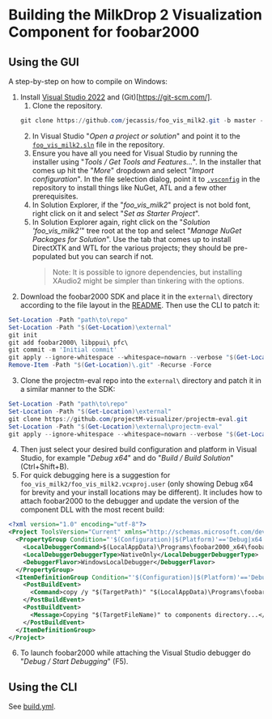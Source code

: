 # Building the MilkDrop 2 Visualization Component for foobar2000

## Using the GUI

A step-by-step on how to compile on Windows:

1. Install [Visual Studio 2022](https://visualstudio.microsoft.com/vs/) and (Git)[https://git-scm.com/].
   1. Clone the repository.
   ```powershell
   git clone https://github.com/jecassis/foo_vis_milk2.git -b master --depth 1 foo_vis_milk2
   ```
   2. In Visual Studio "_Open a project or solution_" and point it to the [`foo_vis_milk2.sln`](foo_vis_milk2.sln) file in the repository.
   3. Ensure you have all you need for Visual Studio by running the installer using "_Tools / Get Tools and Features..._". In the installer that comes up hit the "_More_" dropdown and select "_Import configuration_". In the file selection dialog, point it to [`.vsconfig`](.vsconfig) in the repository to install things like NuGet, ATL and a few other prerequisites.
   4. In Solution Explorer, if the "*foo_vis_milk2*" project is not bold font, right click on it and select "_Set as Starter Project_".
   5. In Solution Explorer again, right click on the "*Solution 'foo_vis_milk2'*" tree root at the top and select "_Manage NuGet Packages for Solution_". Use the tab that comes up to install DirectXTK and WTL for the various projects; they should be pre-populated but you can search if not.
      > Note: It is possible to ignore dependencies, but installing XAudio2 might be simpler than tinkering with the options.
2. Download the foobar2000 SDK and place it in the `external\` directory according to the file layout in the [README](README.md#repository-notes). Then use the CLI to patch it:

```powershell
Set-Location -Path "path\to\repo"
Set-Location -Path "$(Get-Location)\external"
git init
git add foobar2000\ libppui\ pfc\
git commit -m 'Initial commit'
git apply --ignore-whitespace --whitespace=nowarn --verbose "$(Get-Location)\fb2ksdk.patch"
Remove-Item -Path "$(Get-Location)\.git" -Recurse -Force
```

3. Clone the projectm-eval repo into the `external\` directory and patch it in a similar manner to the SDK:

```powershell
Set-Location -Path "path\to\repo"
Set-Location -Path "$(Get-Location)\external"
git clone https://github.com/projectM-visualizer/projectm-eval.git
Set-Location -Path "$(Get-Location)\external\projectm-eval"
git apply --ignore-whitespace --whitespace=nowarn --verbose "$(Get-Location)\..\pmeel.patch"
```

4. Then just select your desired build configuration and platform in Visual Studio, for example "_Debug x64_" and do "_Build / Build Solution_" (Ctrl+Shift+B).
5. For quick debugging here is a suggestion for `foo_vis_milk2/foo_vis_milk2.vcxproj.user` (only showing Debug x64 for brevity and your install locations may be different). It includes how to attach foobar2000 to the debugger and update the version of the component DLL with the most recent build:

```xml
<?xml version="1.0" encoding="utf-8"?>
<Project ToolsVersion="Current" xmlns="http://schemas.microsoft.com/developer/msbuild/2003">
  <PropertyGroup Condition="'$(Configuration)|$(Platform)'=='Debug|x64'">
    <LocalDebuggerCommand>$(LocalAppData)\Programs\foobar2000_x64\foobar2000.exe</LocalDebuggerCommand>
    <LocalDebuggerDebuggerType>NativeOnly</LocalDebuggerDebuggerType>
    <DebuggerFlavor>WindowsLocalDebugger</DebuggerFlavor>
  </PropertyGroup>
  <ItemDefinitionGroup Condition="'$(Configuration)|$(Platform)'=='Debug|x64'">
    <PostBuildEvent>
      <Command>copy /y "$(TargetPath)" "$(LocalAppData)\Programs\foobar2000_x64\profile\user-components-x64\foo_vis_milk2"</Command>
    </PostBuildEvent>
    <PostBuildEvent>
      <Message>Copying "$(TargetFileName)" to components directory...</Message>
    </PostBuildEvent>
  </ItemDefinitionGroup>
</Project>
```

6. To launch foobar2000 while attaching the Visual Studio debugger do "_Debug / Start Debugging_" (F5).

## Using the CLI

See [build.yml](.github/workflows/build.yml).